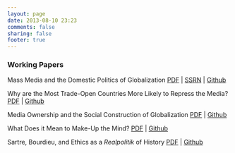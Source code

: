 ```yaml
---
layout: page
date: 2013-08-10 23:23
comments: false
sharing: false
footer: true
---
```

### Working Papers

Mass Media and the Domestic Politics of Globalization [PDF](https://github.com/jmrphy/globalization_mass_media/blob/master/article/globalization_mass_media.pdf?raw=true) | [SSRN](http://papers.ssrn.com/sol3/papers.cfm?abstract_id=2320218) | [Github](https://github.com/jmrphy/media_and_domestic_politics_of_globalization)


Why are the Most Trade-Open Countries More Likely to Repress the Media? [PDF](https://github.com/jmrphy/globalization_media_freedom/blob/master/trade_media_freedom.pdf?raw=true) | [Github](https://github.com/jmrphy/globalization_media_freedom)


Media Ownership and the Social Construction of Globalization [PDF](https://github.com/jmrphy/social_construction_of_globalization/blob/master/social_construction_of_globalization.pdf?raw=true) | [Github](https://github.com/jmrphy/social_construction_of_globalization)


What Does it Mean to Make-Up the Mind? [PDF](https://github.com/jmrphy/plato_lacan/blob/master/plato_lacan.pdf?raw=true) | [Github](https://github.com/jmrphy/plato_lacan)


Sartre, Bourdieu, and Ethics as a *Realpolitik* of History [PDF](https://github.com/jmrphy/sartre_bourdieu/blob/master/sartre_bourdieu.pdf?raw=true) | [Github](https://github.com/jmrphy/sartre_bourdieu)

